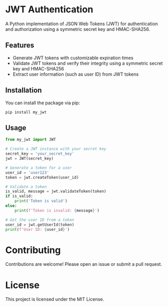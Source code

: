 # JWT Authentication

A Python implementation of JSON Web Tokens (JWT) for authentication and authorization using a symmetric secret key and HMAC-SHA256.

## Features

- Generate JWT tokens with customizable expiration times
- Validate JWT tokens and verify their integrity using a symmetric secret key and HMAC-SHA256
- Extract user information (such as user ID) from JWT tokens

## Installation

You can install the package via pip:

```pip install my_jwt```

## Usage

```python
from my_jwt import JWT

# Create a JWT instance with your secret key
secret_key = 'your_secret_key'
jwt = JWT(secret_key)

# Generate a token for a user
user_id = 'user123'
token = jwt.createToken(user_id)

# Validate a token
is_valid, message = jwt.validateToken(token)
if is_valid:
    print('Token is valid')
else:
    print(f'Token is invalid: {message}')

# Get the user ID from a token
user_id = jwt.getUserId(token)
print(f'User ID: {user_id}')
```

# Contributing
Contributions are welcome! Please open an issue or submit a pull request.

# License
This project is licensed under the MIT License.